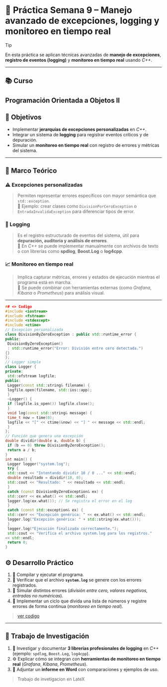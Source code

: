 # 🧩 Práctica Semana 9 – Manejo avanzado de excepciones, logging y monitoreo en tiempo real

> [!TIP]
> En esta práctica se aplican técnicas avanzadas de **manejo de excepciones**, **registro de eventos (logging)** y **monitoreo en tiempo real** usando *C++*.

---

## 📚 Curso
**Programación Orientada a Objetos II**
---

## 🎯 Objetivos

- Implementar **jerarquías de excepciones personalizadas** en *C++*.  
- Integrar un sistema de **logging** para registrar eventos críticos y de depuración.  
- Simular un **monitoreo en tiempo real** con registro de errores y métricas del sistema.

---

## 🧠 Marco Teórico

### ⚠️ Excepciones personalizadas
> Permiten representar errores específicos con mayor semántica que `std::exception`.  
> 📍 Ejemplo: crear clases como `DivisionPorCeroException` o `EntradaInvalidaException` para diferenciar tipos de error.

### 🧾 Logging
> Es el registro estructurado de eventos del sistema, útil para **depuración, auditoría y análisis de errores**.  
> 📍 En *C++* se puede implementar manualmente con archivos de texto o con librerías como **spdlog**, **Boost.Log** o **log4cpp**.

### 📈 Monitoreo en tiempo real
> Implica capturar métricas, errores y estados de ejecución mientras el programa está en marcha.  
> 📍 Se puede combinar con herramientas externas (como *Grafana*, *Kibana* o *Prometheus*) para análisis visual.

---
```cpp
## <> Codigo
#include <iostream>
#include <fstream>
#include <stdexcept>
#include <ctime>
// Excepción personalizada
class DivisionByZeroException : public std::runtime_error {
public:
 DivisionByZeroException()
 : std::runtime_error("Error: División entre cero detectada.")
{}
};
// Logger simple
class Logger {
private:
 std::ofstream logfile;
public:
 Logger(const std::string& filename) {
 logfile.open(filename, std::ios::app);
 }
 ~Logger() {
 if (logfile.is_open()) logfile.close();
 }
 void log(const std::string& message) {
 time_t now = time(0);
 logfile << "[" << ctime(&now) << "] " << message << std::endl;
 }
};
// Función que genera una excepción
double dividir(double a, double b) {
 if (b == 0) throw DivisionByZeroException();
 return a / b;
}
int main() {
 Logger logger("system.log");
 try {
 std::cout << "Intentando dividir 10 / 0 ..." << std::endl;
 double resultado = dividir(10, 0);
 std::cout << "Resultado: " << resultado << std::endl;
 }
 catch (const DivisionByZeroException& ex) {
 std::cerr << ex.what() << std::endl;
 logger.log(ex.what()); // Se registra el error en el log
 }
 catch (const std::exception& ex) {
 std::cerr << "Excepción genérica: " << ex.what() << std::endl;
 logger.log("Excepción genérica: " + std::string(ex.what()));
 }
 logger.log("Ejecución finalizada correctamente.");
 std::cout << "Verifica el archivo system.log para los registros."
<< std::endl;
 return 0;
}
```

## ⚙️ Desarrollo Práctico

1. 🔹 Compilar y ejecutar el programa.  
2. 🔹 Verificar que el archivo **`system.log`** se genere con los errores registrados.  
3. 🔹 Simular distintos errores (*división entre cero, valores negativos, entradas no numéricas*).  
4. 🔹 Implementar un ciclo que divida una lista de números y registre errores de forma continua (*monitoreo en tiempo real*).
>[ver codigo](/.)
---

## 🧩 Trabajo de Investigación

1. 📘 Investigar y documentar **3 librerías profesionales de logging** en *C++* (ejemplo: `spdlog`, `Boost.Log`, `log4cpp`).  
2. ⚙️ Explicar cómo se integran con **herramientas de monitoreo en tiempo real** (*Grafana*, *Kibana*, *Prometheus*).  
3. 📝 Adjuntar un **informe en Word** con comparaciones y ejemplos de uso.
>Trabajo de invetigacion en LateX []()
